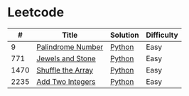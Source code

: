 # Leetcode

| # | Title                                                                | Solution                                                                                        | Difficulty |
|---|----------------------------------------------------------------------|-------------------------------------------------------------------------------------------------| ---------- |
9 | [Palindrome Number](https://leetcode.com/problems/palindrome-number) | [Python](https://github.com/BlancaMorillo/leetcode/blob/master/algorithms/palindrome_number.py) | Easy |
771 | [Jewels and Stone](https://leetcode.com/problems/jewels-and-stones)  | [Python](https://github.com/BlancaMorillo/leetcode/blob/master/algorithms/jewels_and_stones.py) | Easy |
1470 | [Shuffle the Array](https://leetcode.com/problems/shuffle-the-array) | [Python](https://github.com/BlancaMorillo/leetcode/blob/master/algorithms/shuffle_the_array.py) | Easy |
2235 | [Add Two Integers](https://leetcode.com/problems/add-two-integers)   | [Python](https://github.com/BlancaMorillo/leetcode/blob/master/algorithms/add_two_integers.py)  | Easy |
